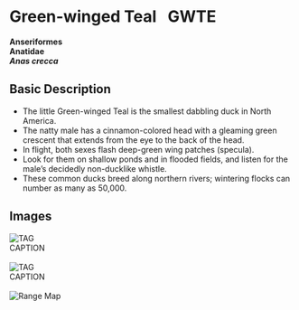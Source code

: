 # Green-winged Teal &nbsp; GWTE
**Anseriformes**<br>
**Anatidae**<br>
***Anas crecca***

## Basic Description
- The little Green-winged Teal is the smallest dabbling duck in North America.
- The natty male has a cinnamon-colored head with a gleaming green crescent that extends from the eye to the back of the head.
- In flight, both sexes flash deep-green wing patches (specula).
- Look for them on shallow ponds and in flooded fields, and listen for the male’s decidedly non-ducklike whistle.
- These common ducks breed along northern rivers; wintering flocks can number as many as 50,000.

<!--TAG helps me identify what the link points to-->
## Images
![TAG](https://www.allaboutbirds.org/guide/assets/photo/63893401-720px.jpg)<br>
CAPTION <br><br>
![TAG](https://www.allaboutbirds.org/guide/assets/photo/63893411-720px.jpg)<br>
CAPTION <br><br>
![Range Map](https://www.allaboutbirds.org/guide/assets/photo/62202911-720px.jpg)

